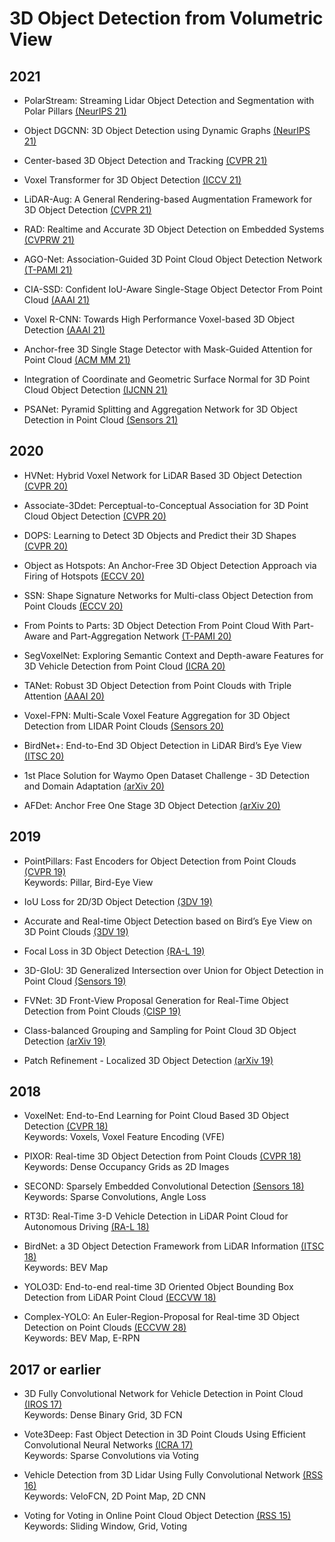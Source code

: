 # 3D Object Detection from Volumetric View

## 2021

- PolarStream: Streaming Lidar Object Detection and Segmentation with Polar Pillars [(NeurIPS 21)](https://arxiv.org/pdf/2106.07545.pdf)

- Object DGCNN: 3D Object Detection using Dynamic Graphs [(NeurIPS 21)](https://arxiv.org/pdf/2110.06923.pdf)

- Center-based 3D Object Detection and Tracking [(CVPR 21)](https://openaccess.thecvf.com/content/CVPR2021/papers/Yin_Center-Based_3D_Object_Detection_and_Tracking_CVPR_2021_paper.pdf)

- Voxel Transformer for 3D Object Detection [(ICCV 21)](https://openaccess.thecvf.com/content/ICCV2021/papers/Mao_Voxel_Transformer_for_3D_Object_Detection_ICCV_2021_paper.pdf)

- LiDAR-Aug: A General Rendering-based Augmentation Framework for 3D Object Detection [(CVPR 21)](https://openaccess.thecvf.com/content/CVPR2021/papers/Fang_LiDAR-Aug_A_General_Rendering-Based_Augmentation_Framework_for_3D_Object_Detection_CVPR_2021_paper.pdf)

- RAD: Realtime and Accurate 3D Object Detection on Embedded Systems [(CVPRW 21)](https://openaccess.thecvf.com/content/CVPR2021W/WAD/papers/Aghdam_RAD_Realtime_and_Accurate_3D_Object_Detection_on_Embedded_Systems_CVPRW_2021_paper.pdf)

- AGO-Net: Association-Guided 3D Point Cloud Object Detection Network [(T-PAMI 21)](https://ieeexplore.ieee.org/stamp/stamp.jsp?arnumber=9511841)

- CIA-SSD: Confident IoU-Aware Single-Stage Object Detector From Point Cloud [(AAAI 21)](https://arxiv.org/pdf/2012.03015.pdf)

- Voxel R-CNN: Towards High Performance Voxel-based 3D Object Detection [(AAAI 21)](https://www.aaai.org/AAAI21Papers/AAAI-3337.DengJ.pdf)

- Anchor-free 3D Single Stage Detector with Mask-Guided Attention for Point Cloud [(ACM MM 21)](https://dl.acm.org/doi/pdf/10.1145/3474085.3475208)

- Integration of Coordinate and Geometric Surface Normal for 3D Point Cloud Object Detection [(IJCNN 21)](https://ieeexplore.ieee.org/stamp/stamp.jsp?tp=&arnumber=9534281)

- PSANet: Pyramid Splitting and Aggregation Network for 3D Object Detection in Point Cloud [(Sensors 21)](https://www.mdpi.com/1424-8220/21/1/136/pdf)

## 2020

- HVNet: Hybrid Voxel Network for LiDAR Based 3D Object Detection [(CVPR 20)](https://openaccess.thecvf.com/content_CVPR_2020/papers/Ye_HVNet_Hybrid_Voxel_Network_for_LiDAR_Based_3D_Object_Detection_CVPR_2020_paper.pdf)

- Associate-3Ddet: Perceptual-to-Conceptual Association for 3D Point Cloud Object Detection [(CVPR 20)](https://openaccess.thecvf.com/content_CVPR_2020/papers/Du_Associate-3Ddet_Perceptual-to-Conceptual_Association_for_3D_Point_Cloud_Object_Detection_CVPR_2020_paper.pdf)

- DOPS: Learning to Detect 3D Objects and Predict their 3D Shapes [(CVPR 20)](https://openaccess.thecvf.com/content_CVPR_2020/papers/Najibi_DOPS_Learning_to_Detect_3D_Objects_and_Predict_Their_3D_CVPR_2020_paper.pdf)

- Object as Hotspots: An Anchor-Free 3D Object Detection Approach via Firing of Hotspots [(ECCV 20)](https://www.ecva.net/papers/eccv_2020/papers_ECCV/papers/123660069.pdf)

- SSN: Shape Signature Networks for Multi-class Object Detection from Point Clouds [(ECCV 20)](https://www.ecva.net/papers/eccv_2020/papers_ECCV/papers/123700579.pdf)

- From Points to Parts: 3D Object Detection From Point Cloud With Part-Aware and Part-Aggregation Network [(T-PAMI 20)](https://ieeexplore.ieee.org/stamp/stamp.jsp?arnumber=9018080)

- SegVoxelNet: Exploring Semantic Context and Depth-aware Features for 3D Vehicle Detection from Point Cloud [(ICRA 20)](https://ieeexplore.ieee.org/stamp/stamp.jsp?arnumber=9196556)

- TANet: Robust 3D Object Detection from Point Clouds with Triple Attention [(AAAI 20)](https://ojs.aaai.org/index.php/AAAI/article/view/6837/6691)

- Voxel-FPN: Multi-Scale Voxel Feature Aggregation for 3D Object Detection from LIDAR Point Clouds [(Sensors 20)](https://www.mdpi.com/1424-8220/20/3/704/pdf)

- BirdNet+: End-to-End 3D Object Detection in LiDAR Bird’s Eye View [(ITSC 20)](https://arxiv.org/pdf/2003.04188.pdf)

- 1st Place Solution for Waymo Open Dataset Challenge - 3D Detection and Domain Adaptation [(arXiv 20)](https://arxiv.org/pdf/2006.15505.pdf)

- AFDet: Anchor Free One Stage 3D Object Detection [(arXiv 20)](https://arxiv.org/pdf/2006.12671.pdf)

## 2019

- PointPillars: Fast Encoders for Object Detection from Point Clouds [(CVPR 19)](https://openaccess.thecvf.com/content_CVPR_2019/papers/Lang_PointPillars_Fast_Encoders_for_Object_Detection_From_Point_Clouds_CVPR_2019_paper.pdf)\
Keywords: Pillar, Bird-Eye View

- IoU Loss for 2D/3D Object Detection [(3DV 19)](https://arxiv.org/pdf/1908.03851.pdf)

- Accurate and Real-time Object Detection based on Bird’s Eye View on 3D Point Clouds [(3DV 19)](https://ieeexplore.ieee.org/stamp/stamp.jsp?arnumber=8885850)

- Focal Loss in 3D Object Detection [(RA-L 19)](https://ieeexplore.ieee.org/stamp/stamp.jsp?arnumber=8624385)

- 3D-GIoU: 3D Generalized Intersection over Union for Object Detection in Point Cloud [(Sensors 19)](https://www.mdpi.com/1424-8220/19/19/4093/pdf)

- FVNet: 3D Front-View Proposal Generation for Real-Time Object Detection from Point Clouds [(CISP 19)](https://ieeexplore.ieee.org/stamp/stamp.jsp?arnumber=8965844)

- Class-balanced Grouping and Sampling for Point Cloud 3D Object Detection [(arXiv 19)](https://arxiv.org/pdf/1908.09492.pdf)

- Patch Refinement - Localized 3D Object Detection [(arXiv 19)](https://arxiv.org/pdf/1910.04093.pdf)

## 2018

- VoxelNet: End-to-End Learning for Point Cloud Based 3D Object Detection [(CVPR 18)](https://openaccess.thecvf.com/content_cvpr_2018/papers/Zhou_VoxelNet_End-to-End_Learning_CVPR_2018_paper.pdf)\
Keywords: Voxels, Voxel Feature Encoding (VFE)

- PIXOR: Real-time 3D Object Detection from Point Clouds [(CVPR 18)](https://openaccess.thecvf.com/content_cvpr_2018/papers/Yang_PIXOR_Real-Time_3D_CVPR_2018_paper.pdf)\
Keywords: Dense Occupancy Grids as 2D Images

- SECOND: Sparsely Embedded Convolutional Detection [(Sensors 18)](https://pdfs.semanticscholar.org/5125/a16039cabc6320c908a4764f32596e018ad3.pdf)\
Keywords: Sparse Convolutions, Angle Loss

- RT3D: Real-Time 3-D Vehicle Detection in LiDAR Point Cloud for Autonomous Driving [(RA-L 18)](https://ieeexplore.ieee.org/stamp/stamp.jsp?arnumber=8403277)

- BirdNet: a 3D Object Detection Framework from LiDAR Information [(ITSC 18)](https://ieeexplore.ieee.org/stamp/stamp.jsp?arnumber=8569311)\
Keywords: BEV Map

- YOLO3D: End-to-end real-time 3D Oriented Object Bounding Box Detection from LiDAR Point Cloud [(ECCVW 18)](https://openaccess.thecvf.com/content_ECCVW_2018/papers/11131/Ali_YOLO3D_End-to-end_real-time_3D_Oriented_Object_Bounding_Box_Detection_from_ECCVW_2018_paper.pdf)

- Complex-YOLO: An Euler-Region-Proposal for Real-time 3D Object Detection on Point Clouds [(ECCVW 28)](https://openaccess.thecvf.com/content_ECCVW_2018/papers/11129/Simony_Complex-YOLO_An_Euler-Region-Proposal_for_Real-time_3D_Object_Detection_on_Point_ECCVW_2018_paper.pdf)\
Keywords: BEV Map, E-RPN

## 2017 or earlier

- 3D Fully Convolutional Network for Vehicle Detection in Point Cloud [(IROS 17)](https://ieeexplore.ieee.org/stamp/stamp.jsp?arnumber=8205955)\
Keywords: Dense Binary Grid, 3D FCN

- Vote3Deep: Fast Object Detection in 3D Point Clouds Using Efficient
Convolutional Neural Networks [(ICRA 17)](http://www.cvlibs.net/projects/autonomous_vision_survey/literature/Engelcke2016ARXIV.pdf)\
Keywords: Sparse Convolutions via Voting

- Vehicle Detection from 3D Lidar Using Fully Convolutional Network [(RSS 16)](https://arxiv.org/pdf/1608.07916.pdf)\
Keywords: VeloFCN, 2D Point Map, 2D CNN

- Voting for Voting in Online Point Cloud Object Detection [(RSS 15)](http://roboticsproceedings.org/rss11/p35.pdf)\
Keywords: Sliding Window, Grid, Voting